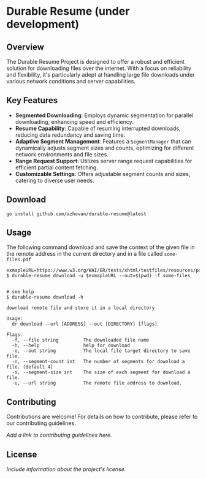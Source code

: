 # Durable Resume (under development)

## Overview

The Durable Resume Project is designed to offer a robust and efficient solution for downloading files over the internet. 
With a focus on reliability and flexibility, it's particularly adept at handling large file downloads under various network conditions and server capabilities.

## Key Features

- **Segmented Downloading**: Employs dynamic segmentation for parallel downloading, enhancing speed and efficiency.
- **Resume Capability**: Capable of resuming interrupted downloads, reducing data redundancy and saving time.
- **Adaptive Segment Management**: Features a `SegmentManager` that can dynamically adjusts segment sizes and counts, optimizing for different network environments and file sizes.
- **Range Request Support**: Utilizes server range request capabilities for efficient partial content fetching.
- **Customizable Settings**: Offers adjustable segment counts and sizes, catering to diverse user needs.

## Download 

```shell
go install github.com/azhovan/durable-resume@latest
```

## Usage
The following command download and save the context of the given file in the remote address in the current directory 
and in a file called `some-files.pdf`
```shell
exmapleURL=https://www.w3.org/WAI/ER/tests/xhtml/testfiles/resources/pdf/dummy.pdf
$ durable-resume download -u $exmapleURL --out=$(pwd) -f some-files


# see help 
$ durable-resume download -h 

download remote file and store it in a local directory

Usage:
  dr download --url [ADDRESS] --out [DIRECTORY] [flags]

Flags:
  -f, --file string         The downloaded file name
  -h, --help                help for download
  -o, --out string          The local file target directory to save file.
  -n, --segment-count int   The number of segments for download a file. (default 4)
  -s, --segment-size int    The size of each segment for download a file.
  -u, --url string          The remote file address to download.

```


## Contributing

Contributions are welcome! For details on how to contribute, please refer to our contributing guidelines.

*Add a link to contributing guidelines here.*

## License

*Include information about the project's license.*


